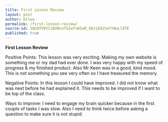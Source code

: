 ```yaml
---
title: First Lesson Review
layout: post
author: Dilwa
permalink: /first-lesson-review/
source-id: 1QnQTVRtC1BVBxnTSZwfsWIwM_XAJjEA2SeYY0wLl8TE
published: true
---
```

**First Lesson Review**

Positive Points: This lesson was very exciting. Making my own website is something me or my dad had ever done. I was very happy with my speed of progress & my finished product. Also Mr Keen was in a good, kind mood. This is not something you see very often so I have treasured the memory. 

Negative Points: In this lesson I could have improved. I did not know what was next before he had explained it. This needs to be improved if I want to be top of the class.

Ways to improve: I need to engage my brain quicker because in the first couple of tasks I was slow. Also I need to think twice before asking a question to make sure it is not stupid.

